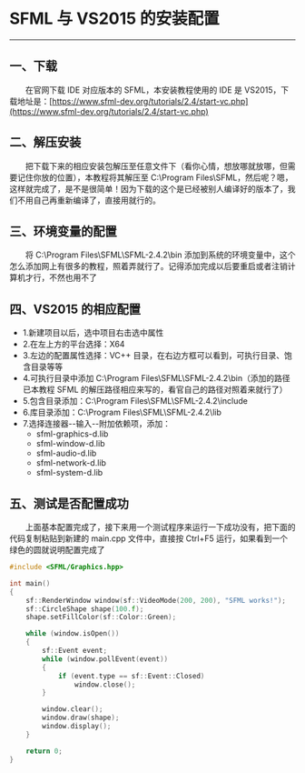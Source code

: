 # SFML 与 VS2015 的安装配置
****
## 一、下载
&ensp;&ensp;&ensp;&ensp;在官网下载 IDE 对应版本的 SFML，本安装教程使用的 IDE 是 VS2015，下载地址是：[https://www.sfml-dev.org/tutorials/2.4/start-vc.php](https://www.sfml-dev.org/tutorials/2.4/start-vc.php)

## 二、解压安装
&ensp;&ensp;&ensp;&ensp;把下载下来的相应安装包解压至任意文件下（看你心情，想放哪就放哪，但需要记住你放的位置），本教程将其解压至 C:\Program Files\SFML，然后呢？嗯，这样就完成了，是不是很简单！因为下载的这个是已经被别人编译好的版本了，我们不用自己再重新编译了，直接用就行的。

## 三、环境变量的配置
&ensp;&ensp;&ensp;&ensp;将 C:\Program Files\SFML\SFML-2.4.2\bin 添加到系统的环境变量中，这个怎么添加网上有很多的教程，照着弄就行了。记得添加完成以后要重启或者注销计算机才行，不然也用不了

## 四、VS2015 的相应配置
- 1.新建项目以后，选中项目右击选中属性
- 2.在左上方的平台选择：X64
- 3.左边的配置属性选择：VC++ 目录，在右边方框可以看到，可执行目录、饱含目录等等
- 4.可执行目录中添加 C:\Program Files\SFML\SFML-2.4.2\bin（添加的路径已本教程 SFML 的解压路径相应来写的，看官自己的路径对照着来就行了）
- 5.包含目录添加：C:\Program Files\SFML\SFML-2.4.2\include
- 6.库目录添加：C:\Program Files\SFML\SFML-2.4.2\lib
- 7.选择连接器--输入--附加依赖项，添加：
    - sfml-graphics-d.lib
    - sfml-window-d.lib
    - sfml-audio-d.lib
    - sfml-network-d.lib
    - sfml-system-d.lib

## 五、测试是否配置成功
&ensp;&ensp;&ensp;&ensp;上面基本配置完成了，接下来用一个测试程序来运行一下成功没有，把下面的代码复制粘贴到新建的 main.cpp 文件中，直接按 Ctrl+F5 运行，如果看到一个绿色的圆就说明配置完成了

```c++
#include <SFML/Graphics.hpp>

int main()
{
    sf::RenderWindow window(sf::VideoMode(200, 200), "SFML works!");
    sf::CircleShape shape(100.f);
    shape.setFillColor(sf::Color::Green);

    while (window.isOpen())
    {
        sf::Event event;
        while (window.pollEvent(event))
        {
            if (event.type == sf::Event::Closed)
                window.close();
        }

        window.clear();
        window.draw(shape);
        window.display();
    }

    return 0;
}
```
